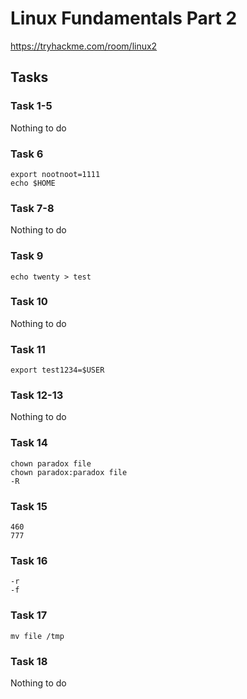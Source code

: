 # Linux Fundamentals Part 2

https://tryhackme.com/room/linux2

## Tasks

### Task 1-5
Nothing to do

### Task 6
`export nootnoot=1111`\
`echo $HOME`

### Task 7-8
Nothing to do

### Task 9
`echo twenty > test`

### Task 10
Nothing to do

### Task 11
`export test1234=$USER`

### Task 12-13
Nothing to do

### Task 14
`chown paradox file`\
`chown paradox:paradox file`\
`-R`

### Task 15
`460`\
`777`

### Task 16
`-r`\
`-f`

### Task 17
`mv file /tmp`

### Task 18
Nothing to do
